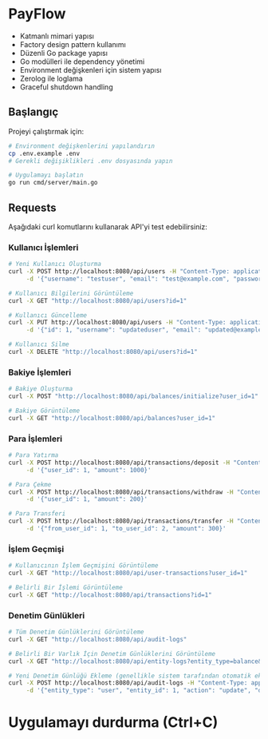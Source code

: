 # PayFlow

- Katmanlı mimari yapısı
- Factory design pattern kullanımı
- Düzenli Go package yapısı
- Go modülleri ile dependency yönetimi
- Environment değişkenleri için sistem yapısı
- Zerolog ile loglama
- Graceful shutdown handling

## Başlangıç

Projeyi çalıştırmak için:

```bash
# Environment değişkenlerini yapılandırın
cp .env.example .env
# Gerekli değişiklikleri .env dosyasında yapın

# Uygulamayı başlatın
go run cmd/server/main.go
```

## Requests

Aşağıdaki curl komutlarını kullanarak API'yi test edebilirsiniz:

### Kullanıcı İşlemleri

```bash
# Yeni Kullanıcı Oluşturma
curl -X POST http://localhost:8080/api/users -H "Content-Type: application/json" \
     -d '{"username": "testuser", "email": "test@example.com", "password_hash": "hashedpassword123", "role": "user"}'

# Kullanıcı Bilgilerini Görüntüleme
curl -X GET "http://localhost:8080/api/users?id=1"

# Kullanıcı Güncelleme
curl -X PUT http://localhost:8080/api/users -H "Content-Type: application/json" \
     -d '{"id": 1, "username": "updateduser", "email": "updated@example.com", "role": "admin"}'

# Kullanıcı Silme
curl -X DELETE "http://localhost:8080/api/users?id=1"
```

### Bakiye İşlemleri

```bash
# Bakiye Oluşturma
curl -X POST "http://localhost:8080/api/balances/initialize?user_id=1"

# Bakiye Görüntüleme
curl -X GET "http://localhost:8080/api/balances?user_id=1"
```

### Para İşlemleri

```bash
# Para Yatırma
curl -X POST http://localhost:8080/api/transactions/deposit -H "Content-Type: application/json" \
     -d '{"user_id": 1, "amount": 1000}'

# Para Çekme
curl -X POST http://localhost:8080/api/transactions/withdraw -H "Content-Type: application/json" \
     -d '{"user_id": 1, "amount": 200}'

# Para Transferi
curl -X POST http://localhost:8080/api/transactions/transfer -H "Content-Type: application/json" \
     -d '{"from_user_id": 1, "to_user_id": 2, "amount": 300}'
```

### İşlem Geçmişi

```bash
# Kullanıcının İşlem Geçmişini Görüntüleme
curl -X GET "http://localhost:8080/api/user-transactions?user_id=1"

# Belirli Bir İşlemi Görüntüleme
curl -X GET "http://localhost:8080/api/transactions?id=1"
```

### Denetim Günlükleri

```bash
# Tüm Denetim Günlüklerini Görüntüleme
curl -X GET "http://localhost:8080/api/audit-logs"

# Belirli Bir Varlık İçin Denetim Günlüklerini Görüntüleme
curl -X GET "http://localhost:8080/api/entity-logs?entity_type=balance&entity_id=1"

# Yeni Denetim Günlüğü Ekleme (genellikle sistem tarafından otomatik eklenir)
curl -X POST http://localhost:8080/api/audit-logs -H "Content-Type: application/json" \
     -d '{"entity_type": "user", "entity_id": 1, "action": "update", "details": "Manuel güncelleme işlemi"}'
```

# Uygulamayı durdurma (Ctrl+C)
